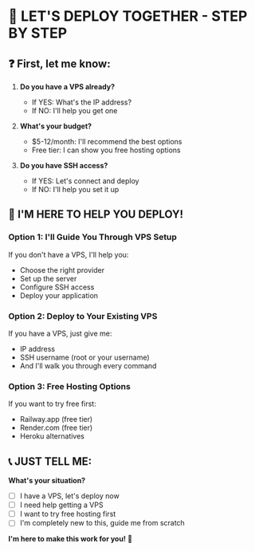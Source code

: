 # 🚀 **LET'S DEPLOY TOGETHER - STEP BY STEP**

## ❓ **First, let me know:**

1. **Do you have a VPS already?** 
   - If YES: What's the IP address?
   - If NO: I'll help you get one

2. **What's your budget?**
   - $5-12/month: I'll recommend the best options
   - Free tier: I can show you free hosting options

3. **Do you have SSH access?**
   - If YES: Let's connect and deploy
   - If NO: I'll help you set it up

## 🎯 **I'M HERE TO HELP YOU DEPLOY!**

### **Option 1: I'll Guide You Through VPS Setup**
If you don't have a VPS, I'll help you:
- Choose the right provider
- Set up the server
- Configure SSH access
- Deploy your application

### **Option 2: Deploy to Your Existing VPS**
If you have a VPS, just give me:
- IP address
- SSH username (root or your username)
- And I'll walk you through every command

### **Option 3: Free Hosting Options**
If you want to try free first:
- Railway.app (free tier)
- Render.com (free tier)
- Heroku alternatives

## 📞 **JUST TELL ME:**

**What's your situation?**
- [ ] I have a VPS, let's deploy now
- [ ] I need help getting a VPS
- [ ] I want to try free hosting first
- [ ] I'm completely new to this, guide me from scratch

**I'm here to make this work for you!** 🎯

